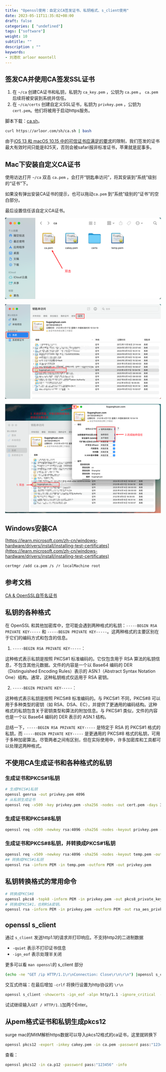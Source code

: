 ```yaml
---
title: "Openssl使用：自定义CA签发证书、私钥格式、s_client使用"
date: 2023-05-11T11:35:02+08:00
draft: false
categories: [ "undefined"]
tags: ["software"]
weight: 10
subtitle: ""
description : ""
keywords:
- 刘港欢 arloor moontell
---
```


## 签发CA并使用CA签发SSL证书

1. 在 `~/ca` 创建CA证书和私钥，私钥为 `ca_key.pem` ，公钥为 `ca.pem` 。 `ca.pem` 后续将被安装到系统并信任。
2. 在 `~/ca/certs` 创建自定义SSL证书，私钥为 `privkey.pem` ，公钥为 `cert.pem`。他们将被用于启动https服务。

脚本下载：[ca.sh](/sh/ca.sh)。

```bash
curl https://arloor.com/sh/ca.sh | bash
```

由于[iOS 13 和 macOS 10.15 中的可信证书应满足的要求](https://support.apple.com/zh-cn/103769)的限制，我们签发的证书最大有效时间只能是825天，否则会被safari报非标准证书，苹果就是屁事多。

## Mac下安装自定义CA证书

使用访达打开 `~/ca` 双击 `ca.pem` ，会打开“钥匙串访问”，将其安装到“系统”级别的“证书”下。

如果没有弹出安装CA证书的提示，也可以拖动`ca.pem` 到“系统”级别的“证书”的空白部分。

最后设置信任该自定义CA证书。

![40b3dc93b8c02c2b48dff3d526f8b873.png](/img/40b3dc93b8c02c2b48dff3d526f8b873.png)

![fac03ac28e578a2a458b150fef497290.png](/img/fac03ac28e578a2a458b150fef497290.png)

![8d7b336fd9e376eb116acb1e7d93d69a.png](/img/8d7b336fd9e376eb116acb1e7d93d69a.png)

## Windows安装CA

[https://learn.microsoft.com/zh-cn/windows-hardware/drivers/install/installing-test-certificates](https://learn.microsoft.com/zh-cn/windows-hardware/drivers/install/installing-test-certificates)

```bash
certmgr /add ca.pem /s /r localMachine root
```

## 参考文档

[CA & OpenSSL自签名证书](https://juejin.cn/post/7092789498823573518#heading-20)

## 私钥的各种格式

在 OpenSSL 和其他加密库中，您可能会遇到两种格式的私钥：`-----BEGIN RSA PRIVATE KEY-----` 和 `-----BEGIN PRIVATE KEY-----`。这两种格式的主要区别在于它们的编码方式和包含的信息。

1. `-----BEGIN RSA PRIVATE KEY-----`：

这种格式表示私钥是按照 PKCS#1 标准编码的。它仅包含用于 RSA 算法的私钥信息，不包含其他元数据。文件的内容是一个以 Base64 编码的 DER（Distinguished Encoding Rules）表示的 ASN.1（Abstract Syntax Notation One）结构。通常，这种私钥格式仅适用于 RSA 密钥。

2. `-----BEGIN PRIVATE KEY-----`：

这种格式表示私钥是按照 PKCS#8 标准编码的。与 PKCS#1 不同，PKCS#8 可以用于多种类型的密钥（如 RSA、DSA、EC），并提供了更通用的编码结构。这种格式的私钥包含关于密钥类型和算法的附加信息。与 PKCS#1 类似，文件的内容也是一个以 Base64 编码的 DER 表示的 ASN.1 结构。

总结一下，`-----BEGIN RSA PRIVATE KEY-----` 是特定于 RSA 的 PKCS#1 格式的私钥，而 `-----BEGIN PRIVATE KEY-----` 是更通用的 PKCS#8 格式的私钥，可用于多种加密算法。尽管两者之间有区别，但在实际使用中，许多加密库和工具都可以处理这两种格式。

## 不使用CA生成证书和各种格式的私钥

### 生成证书和PKCS#1私钥

```bash
# 生成PKCS#1私钥
openssl genrsa -out privkey.pem 4096
# 从私钥生成证书
openssl req -x509 -key privkey.pem -sha256 -nodes -out cert.pem -days 3650 -subj "/C=/ST=/L=/O=/OU=/CN=example.com"
```

### 生成证书和PKCS#8私钥

```bash
openssl req -x509 -newkey rsa:4096 -sha256 -nodes -keyout privkey.pem -out cert.pem -days 3650 -subj "/C=/ST=/L=/O=/OU=/CN=example.com"
```

### 生成证书和PKCS#8私钥，并转换成PKCS#1私钥

```bash
openssl req -x509 -newkey rsa:4096 -sha256 -nodes -keyout temp.pem -out cert.pem -days 3650 -subj "/C=/ST=/L=/O=/OU=/CN=example.com"
## 转换成PKCS#1私钥
openssl rsa -inform PEM -in temp.pem -outform PEM -out privkey.pem
```


## 私钥转换格式的常用命令

```bash
# 转换成PKCS#8
openssl pkcs8 -topk8 -inform PEM -in privkey.pem -out pkcs8_private_key.pem -outform PEM -nocrypt
# 转换成PKCS#1，也称RSA密钥。
openssl rsa -inform PEM -in privkey.pem -outform PEM -out rsa_aes_privkey.pem
```


## openssl s_client

通过 `s_client` 发送http1.1的请求并打印响应。不支持http2的二进制数据

- `-quiet` 表示不打印证书信息
- `-ign_eof` 表示处理半关闭

更多可以看 `man openssl`的 s_client 部分

```bash
(echo -ne "GET /ip HTTP/1.1\r\nConnection: Close\r\n\r\n") |openssl s_client -quiet -ign_eof -alpn http/1.1 -ignore_critical  -connect www.arloor.com:443 2>/dev/null
```

交互式终端：在最后增加 `-crlf` 将换行设置为http协议的 `\r\n`

```bash
openssl s_client -showcerts -ign_eof -alpn http/1.1 -ignore_critical  -connect www.arloor.com:443 -crlf 2>/dev/null
```

试试继续输入`GET / HTTP/1.1`加两个Enter。


## 从pem格式证书和私钥生成pkcs12

surge mac的MitM解析https数据可以导入pkcs12格式的ca证书，这里就转换下

```bash
openssl pkcs12 -export -inkey cakey.pem -in ca.pem -password pass:"123456" -out ca.p12 -name myalias
```

查看：

```bash
openssl pkcs12 -in ca.p12 -password pass:"123456" -info
```
